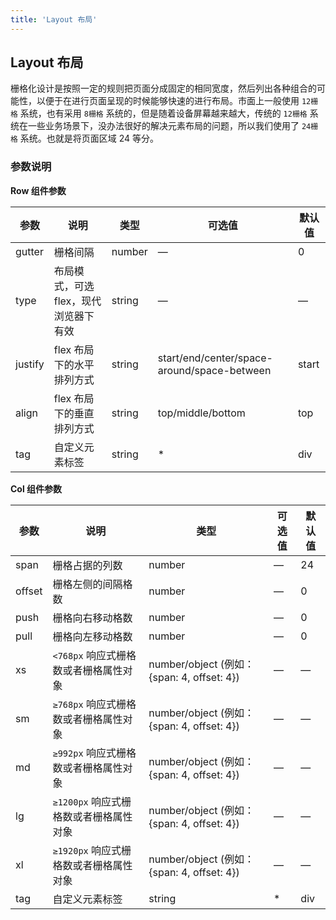 ```yaml
---
title: 'Layout 布局'
---
```


## Layout 布局

栅格化设计是按照一定的规则把页面分成固定的相同宽度，然后列出各种组合的可能性，以便于在进行页面呈现的时候能够快速的进行布局。市面上一般使用 `12栅格` 系统，也有采用 `8栅格` 系统的，但是随着设备屏幕越来越大，传统的 `12栅格` 系统在一些业务场景下，没办法很好的解决元素布局的问题，所以我们使用了 `24栅格` 系统。也就是将页面区域 24 等分。

<demo-block title="基础布局" desc="通过 <code>row</code> 和 <code>col</code> 组件，并通过 <code>col</code> 组件的 <code>span</code> 属性我们就可以自由地组合布局。">
  <template slot="demoContent">
    <qb-row>
      <qb-col><grid-content bg2></grid-content></qb-col>
    </qb-row>
    <qb-row>
      <qb-col :span="12"><grid-content bg2></grid-content></qb-col>
      <qb-col :span="12"><grid-content bg3></grid-content></qb-col>
    </qb-row>
    <qb-row>
      <qb-col :span="8"><grid-content bg3></grid-content></qb-col>
      <qb-col :span="8"><grid-content bg2></grid-content></qb-col>
      <qb-col :span="8"><grid-content bg3></grid-content></qb-col>
    </qb-row>
    <qb-row>
      <qb-col :span="4"><grid-content bg3></grid-content></qb-col>
      <qb-col :span="4"><grid-content bg2></grid-content></qb-col>
      <qb-col :span="4"><grid-content bg3></grid-content></qb-col>
      <qb-col :span="4"><grid-content bg2></grid-content></qb-col>
      <qb-col :span="4"><grid-content bg3></grid-content></qb-col>
      <qb-col :span="4"><grid-content bg2></grid-content></qb-col>
    </qb-row>
  </template>

  <highlight-code slot="codeText" lang="html">
    <qb-row>
      <qb-col><grid-content bg2></grid-content></qb-col>
    </qb-row>
    <qb-row>
      <qb-col :span="12"><grid-content bg2></grid-content></qb-col>
      <qb-col :span="12"><grid-content bg3></grid-content></qb-col>
    </qb-row>
    <qb-row>
      <qb-col :span="8"><grid-content bg3></grid-content></qb-col>
      <qb-col :span="8"><grid-content bg2></grid-content></qb-col>
      <qb-col :span="8"><grid-content bg3></grid-content></qb-col>
    </qb-row>
    <qb-row>
      <qb-col :span="4"><grid-content bg3></grid-content></qb-col>
      <qb-col :span="4"><grid-content bg2></grid-content></qb-col>
      <qb-col :span="4"><grid-content bg3></grid-content></qb-col>
      <qb-col :span="4"><grid-content bg2></grid-content></qb-col>
      <qb-col :span="4"><grid-content bg3></grid-content></qb-col>
      <qb-col :span="4"><grid-content bg2></grid-content></qb-col>
    </qb-row>
  </highlight-code>
</demo-block>

<demo-block title="分栏间隔" desc="<code>rol</code> 组件 提供 <code>gutter</code> 属性来指定每一栏之间的间隔，默认间隔为 0。">
  <template slot="demoContent">
    <qb-row :gutter="20">
      <qb-col :span="4"><grid-content bg3></grid-content></qb-col>
      <qb-col :span="4"><grid-content bg2></grid-content></qb-col>
      <qb-col :span="4"><grid-content bg3></grid-content></qb-col>
      <qb-col :span="4"><grid-content bg2></grid-content></qb-col>
      <qb-col :span="4"><grid-content bg3></grid-content></qb-col>
      <qb-col :span="4"><grid-content bg2></grid-content></qb-col>
    </qb-row>
  </template>

  <highlight-code slot="codeText" lang="html">
    <qb-row :gutter="20">
      <qb-col :span="4"><grid-content bg3></grid-content></qb-col>
      <qb-col :span="4"><grid-content bg2></grid-content></qb-col>
      <qb-col :span="4"><grid-content bg3></grid-content></qb-col>
      <qb-col :span="4"><grid-content bg2></grid-content></qb-col>
      <qb-col :span="4"><grid-content bg3></grid-content></qb-col>
      <qb-col :span="4"><grid-content bg2></grid-content></qb-col>
    </qb-row>
  </highlight-code>
</demo-block>

<demo-block title="混合布局" desc="通过基础的 1/24 分栏任意扩展组合形成较为复杂的混合布局。">
  <template slot="demoContent">
    <qb-row :gutter="20">
      <qb-col :span="16"><grid-content bg2></grid-content></qb-col>
      <qb-col :span="8"><grid-content bg2></grid-content></qb-col>
    </qb-row>
    <qb-row :gutter="20">
      <qb-col :span="8"><grid-content bg3></grid-content></qb-col>
      <qb-col :span="8"><grid-content bg3></grid-content></qb-col>
      <qb-col :span="4"><grid-content bg3></grid-content></qb-col>
      <qb-col :span="4"><grid-content bg3></grid-content></qb-col>
    </qb-row>
    <qb-row :gutter="20">
      <qb-col :span="5"><grid-content bg2></grid-content></qb-col>
      <qb-col :span="14"><grid-content bg2></grid-content></qb-col>
      <qb-col :span="5"><grid-content bg2></grid-content></qb-col>
    </qb-row>
  </template>

  <highlight-code slot="codeText" lang="html">
    <qb-row :gutter="20">
      <qb-col :span="16"><grid-content bg2></grid-content></qb-col>
      <qb-col :span="8"><grid-content bg2></grid-content></qb-col>
    </qb-row>
    <qb-row :gutter="20">
      <qb-col :span="8"><grid-content bg3></grid-content></qb-col>
      <qb-col :span="8"><grid-content bg3></grid-content></qb-col>
      <qb-col :span="4"><grid-content bg3></grid-content></qb-col>
      <qb-col :span="4"><grid-content bg3></grid-content></qb-col>
    </qb-row>
    <qb-row :gutter="20">
      <qb-col :span="5"><grid-content bg2></grid-content></qb-col>
      <qb-col :span="14"><grid-content bg2></grid-content></qb-col>
      <qb-col :span="5"><grid-content bg2></grid-content></qb-col>
    </qb-row>
  </highlight-code>
</demo-block>

<demo-block title="分栏偏移" desc="使用 <code>offset</code> 属性来偏移指定的栏数。">
  <template slot="demoContent">
    <qb-row :gutter="24">
      <qb-col :span="6"><grid-content bg2></grid-content></qb-col>
      <qb-col :span="6" :offset="6"><grid-content bg2></grid-content></qb-col>
    </qb-row>
    <qb-row :gutter="20">
      <qb-col :span="10" :offset="6"><grid-content bg3></grid-content></qb-col>
    </qb-row>
    <qb-row :gutter="20">
      <qb-col :span="6" :offset="6"><grid-content bg2></grid-content></qb-col>
      <qb-col :span="6" :offset="6"><grid-content bg2></grid-content></qb-col>
    </qb-row>
  </template>

  <highlight-code slot="codeText" lang="html">
    <qb-row :gutter="24">
      <qb-col :span="6"><grid-content bg2></grid-content></qb-col>
      <qb-col :span="6" :offset="6"><grid-content bg2></grid-content></qb-col>
    </qb-row>
    <qb-row :gutter="20">
      <qb-col :span="10" :offset="6"><grid-content bg3></grid-content></qb-col>
    </qb-row>
    <qb-row :gutter="20">
      <qb-col :span="6" :offset="6"><grid-content bg2></grid-content></qb-col>
      <qb-col :span="6" :offset="6"><grid-content bg2></grid-content></qb-col>
    </qb-row>
  </highlight-code>
</demo-block>

<demo-block title="对齐方式" desc="通过 <code>flex</code> 布局来对分栏进行灵活的对齐。<br/>将 <code>type</code> 属性赋值为 <code>flex</code>，可以启用 <code>flex</code> 布局，并可通过 <code>justify</code> 属性来指定 <code>start</code>, <code>center</code>, <code>end</code>, <code>space-between</code>, <code>space-around</code> 其中的值来定义子元素的排版方式。">
  <template slot="demoContent">
    <qb-row type="flex">
      <qb-col :span="6"><grid-content bg2></grid-content></qb-col>
      <qb-col :span="6"><grid-content bg3></grid-content></qb-col>
      <qb-col :span="6"><grid-content bg2></grid-content></qb-col>
    </qb-row>
    <qb-row type="flex" justify="center">
      <qb-col :span="6"><grid-content bg2></grid-content></qb-col>
      <qb-col :span="6"><grid-content bg3></grid-content></qb-col>
      <qb-col :span="6"><grid-content bg2></grid-content></qb-col>
    </qb-row>
    <qb-row type="flex" justify="end">
      <qb-col :span="6"><grid-content bg2></grid-content></qb-col>
      <qb-col :span="6"><grid-content bg3></grid-content></qb-col>
      <qb-col :span="6"><grid-content bg2></grid-content></qb-col>
    </qb-row>
    <qb-row type="flex" justify="space-between">
      <qb-col :span="6"><grid-content bg2></grid-content></qb-col>
      <qb-col :span="6"><grid-content bg3></grid-content></qb-col>
      <qb-col :span="6"><grid-content bg2></grid-content></qb-col>
    </qb-row>
    <qb-row type="flex" justify="space-around">
      <qb-col :span="6"><grid-content bg2></grid-content></qb-col>
      <qb-col :span="6"><grid-content bg3></grid-content></qb-col>
      <qb-col :span="6"><grid-content bg2></grid-content></qb-col>
    </qb-row>
  </template>

  <highlight-code slot="codeText" lang="html">
    <qb-row type="flex">
      <qb-col :span="6"><grid-content bg2></grid-content></qb-col>
      <qb-col :span="6"><grid-content bg3></grid-content></qb-col>
      <qb-col :span="6"><grid-content bg2></grid-content></qb-col>
    </qb-row>
    <qb-row type="flex" justify="center">
      <qb-col :span="6"><grid-content bg2></grid-content></qb-col>
      <qb-col :span="6"><grid-content bg3></grid-content></qb-col>
      <qb-col :span="6"><grid-content bg2></grid-content></qb-col>
    </qb-row>
    <qb-row type="flex" justify="end">
      <qb-col :span="6"><grid-content bg2></grid-content></qb-col>
      <qb-col :span="6"><grid-content bg3></grid-content></qb-col>
      <qb-col :span="6"><grid-content bg2></grid-content></qb-col>
    </qb-row>
    <qb-row type="flex" justify="space-between">
      <qb-col :span="6"><grid-content bg2></grid-content></qb-col>
      <qb-col :span="6"><grid-content bg3></grid-content></qb-col>
      <qb-col :span="6"><grid-content bg2></grid-content></qb-col>
    </qb-row>
    <qb-row type="flex" justify="space-around">
      <qb-col :span="6"><grid-content bg2></grid-content></qb-col>
      <qb-col :span="6"><grid-content bg3></grid-content></qb-col>
      <qb-col :span="6"><grid-content bg2></grid-content></qb-col>
    </qb-row>
  </highlight-code>
</demo-block>

<demo-block title="响应式布局" desc="参照了 <a href='https://getbootstrap.com/docs/4.3/layout/overview/#responsive-breakpoints'>Bootstrap</a> 的 响应式设计，预设了四个响应尺寸：<code>sm:768px</code>、<code>md:992px</code>、<code>lg:1200px</code>、<code>xl:1920px</code>">
  <template slot="demoContent">
    <qb-row :gutter="20">
      <qb-col :xs="8" :sm="6" :md="4" :lg="3" :xl="1"><grid-content bg2></grid-content></qb-col>
      <qb-col :xs="4" :sm="6" :md="8" :lg="9" :xl="11"><grid-content bg3></grid-content></qb-col>
      <qb-col :xs="4" :sm="6" :md="8" :lg="9" :xl="11"><grid-content bg2></grid-content></qb-col>
      <qb-col :xs="8" :sm="6" :md="4" :lg="3" :xl="1"><grid-content bg3></grid-content></qb-col>
    </qb-row>
  </template>

  <highlight-code slot="codeText" lang="html">
    <qb-row :gutter="20">
      <qb-col :xs="8" :sm="6" :md="4" :lg="3" :xl="1"><grid-content bg2></grid-content></qb-col>
      <qb-col :xs="4" :sm="6" :md="8" :lg="9" :xl="11"><grid-content bg3></grid-content></qb-col>
      <qb-col :xs="4" :sm="6" :md="8" :lg="9" :xl="11"><grid-content bg2></grid-content></qb-col>
      <qb-col :xs="8" :sm="6" :md="4" :lg="3" :xl="1"><grid-content bg3></grid-content></qb-col>
    </qb-row>
  </highlight-code>
</demo-block>

### 参数说明

**Row 组件参数**

| 参数    | 说明                                  | 类型   | 可选值                                      | 默认值 |
| ------- | ------------------------------------- | ------ | ------------------------------------------- | ------ |
| gutter  | 栅格间隔                              | number | —                                           | 0      |
| type    | 布局模式，可选 flex，现代浏览器下有效 | string | —                                           | —      |
| justify | flex 布局下的水平排列方式             | string | start/end/center/space-around/space-between | start  |
| align   | flex 布局下的垂直排列方式             | string | top/middle/bottom                           | top    |
| tag     | 自定义元素标签                        | string | \*                                          | div    |

**Col 组件参数**

| 参数   | 说明                                 | 类型                                        | 可选值 | 默认值 |
| ------ | ------------------------------------ | ------------------------------------------- | ------ | ------ |
| span   | 栅格占据的列数                       | number                                      | —      | 24     |
| offset | 栅格左侧的间隔格数                   | number                                      | —      | 0      |
| push   | 栅格向右移动格数                     | number                                      | —      | 0      |
| pull   | 栅格向左移动格数                     | number                                      | —      | 0      |
| xs     | `<768px` 响应式栅格数或者栅格属性对象  | number/object (例如： {span: 4, offset: 4}) | —      | —      |
| sm     | `≥768px` 响应式栅格数或者栅格属性对象  | number/object (例如： {span: 4, offset: 4}) | —      | —      |
| md     | `≥992px` 响应式栅格数或者栅格属性对象  | number/object (例如： {span: 4, offset: 4}) | —      | —      |
| lg     | `≥1200px` 响应式栅格数或者栅格属性对象 | number/object (例如： {span: 4, offset: 4}) | —      | —      |
| xl     | `≥1920px` 响应式栅格数或者栅格属性对象 | number/object (例如： {span: 4, offset: 4}) | —      | —      |
| tag    | 自定义元素标签                       | string                                      | \*     | div    |
